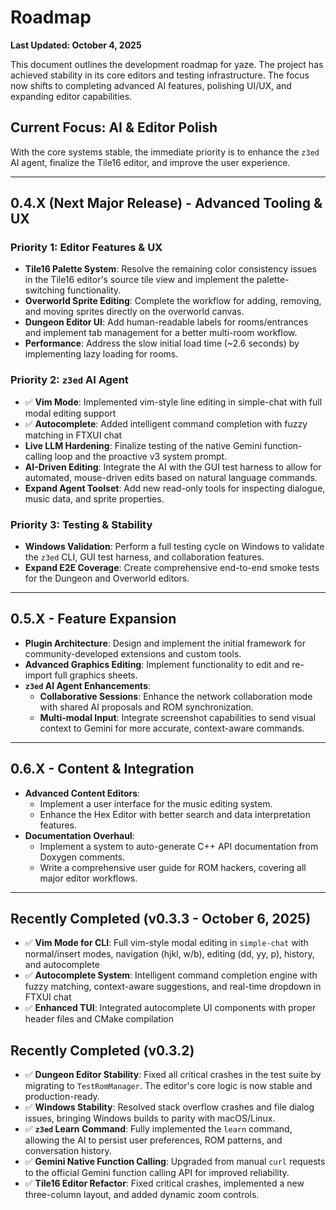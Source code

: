 # Roadmap

**Last Updated: October 4, 2025**

This document outlines the development roadmap for yaze. The project has achieved stability in its core editors and testing infrastructure. The focus now shifts to completing advanced AI features, polishing UI/UX, and expanding editor capabilities.

## Current Focus: AI & Editor Polish

With the core systems stable, the immediate priority is to enhance the `z3ed` AI agent, finalize the Tile16 editor, and improve the user experience.

---

## 0.4.X (Next Major Release) - Advanced Tooling & UX

### Priority 1: Editor Features & UX
-   **Tile16 Palette System**: Resolve the remaining color consistency issues in the Tile16 editor's source tile view and implement the palette-switching functionality.
-   **Overworld Sprite Editing**: Complete the workflow for adding, removing, and moving sprites directly on the overworld canvas.
-   **Dungeon Editor UI**: Add human-readable labels for rooms/entrances and implement tab management for a better multi-room workflow.
-   **Performance**: Address the slow initial load time (~2.6 seconds) by implementing lazy loading for rooms.

### Priority 2: `z3ed` AI Agent
-   ✅ **Vim Mode**: Implemented vim-style line editing in simple-chat with full modal editing support
-   ✅ **Autocomplete**: Added intelligent command completion with fuzzy matching in FTXUI chat
-   **Live LLM Hardening**: Finalize testing of the native Gemini function-calling loop and the proactive v3 system prompt.
-   **AI-Driven Editing**: Integrate the AI with the GUI test harness to allow for automated, mouse-driven edits based on natural language commands.
-   **Expand Agent Toolset**: Add new read-only tools for inspecting dialogue, music data, and sprite properties.

### Priority 3: Testing & Stability
-   **Windows Validation**: Perform a full testing cycle on Windows to validate the `z3ed` CLI, GUI test harness, and collaboration features.
-   **Expand E2E Coverage**: Create comprehensive end-to-end smoke tests for the Dungeon and Overworld editors.

---

## 0.5.X - Feature Expansion

-   **Plugin Architecture**: Design and implement the initial framework for community-developed extensions and custom tools.
-   **Advanced Graphics Editing**: Implement functionality to edit and re-import full graphics sheets.
-   **`z3ed` AI Agent Enhancements**:
    -   **Collaborative Sessions**: Enhance the network collaboration mode with shared AI proposals and ROM synchronization.
    -   **Multi-modal Input**: Integrate screenshot capabilities to send visual context to Gemini for more accurate, context-aware commands.

---

## 0.6.X - Content & Integration

-   **Advanced Content Editors**:
    -   Implement a user interface for the music editing system.
    -   Enhance the Hex Editor with better search and data interpretation features.
-   **Documentation Overhaul**:
    -   Implement a system to auto-generate C++ API documentation from Doxygen comments.
    -   Write a comprehensive user guide for ROM hackers, covering all major editor workflows.

---

## Recently Completed (v0.3.3 - October 6, 2025)

-   ✅ **Vim Mode for CLI**: Full vim-style modal editing in `simple-chat` with normal/insert modes, navigation (hjkl, w/b), editing (dd, yy, p), history, and autocomplete
-   ✅ **Autocomplete System**: Intelligent command completion engine with fuzzy matching, context-aware suggestions, and real-time dropdown in FTXUI chat
-   ✅ **Enhanced TUI**: Integrated autocomplete UI components with proper header files and CMake compilation

## Recently Completed (v0.3.2)

-   ✅ **Dungeon Editor Stability**: Fixed all critical crashes in the test suite by migrating to `TestRomManager`. The editor's core logic is now stable and production-ready.
-   ✅ **Windows Stability**: Resolved stack overflow crashes and file dialog issues, bringing Windows builds to parity with macOS/Linux.
-   ✅ **`z3ed` Learn Command**: Fully implemented the `learn` command, allowing the AI to persist user preferences, ROM patterns, and conversation history.
-   ✅ **Gemini Native Function Calling**: Upgraded from manual `curl` requests to the official Gemini function calling API for improved reliability.
-   ✅ **Tile16 Editor Refactor**: Fixed critical crashes, implemented a new three-column layout, and added dynamic zoom controls.

